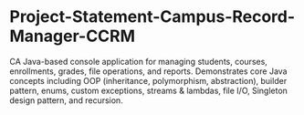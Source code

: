 # Project-Statement-Campus-Record-Manager-CCRM
CA Java-based console application for managing students, courses, enrollments, grades, file operations, and reports. Demonstrates core Java concepts including OOP (inheritance, polymorphism, abstraction), builder pattern, enums, custom exceptions, streams &amp; lambdas, file I/O, Singleton design pattern, and recursion.
